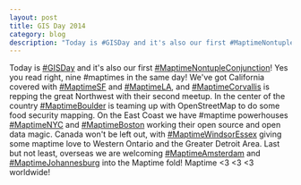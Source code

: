 ```yaml
---
layout: post
title: GIS Day 2014
category: blog
description: "Today is #GISDay and it's also our first #MaptimeNontupleConjunction!"
---
```


Today is [#GISDay](https://twitter.com/hashtag/gisday) and it's also our first [#MaptimeNontupleConjunction](https://twitter.com/hashtag/MaptimeNontupleConjunction)! Yes you read right, nine #maptimes in the same day! We've got California covered with [#MaptimeSF](http://www.meetup.com/Maptime-SF/events/218159582/) and [#MaptimeLA](http://www.meetup.com/MaptimeLA/events/211734772/), and [#MaptimeCorvallis](http://www.meetup.com/Maptime-Corvallis/events/214794302/) is repping the great Northwest with their second meetup. In the center of the country [#MaptimeBoulder](http://www.meetup.com/Maptime-Boulder/events/213829952/) is teaming up with OpenStreetMap to do some food security mapping. On the East Coast we have #maptime powerhouses [#MaptimeNYC](http://www.meetup.com/Maptime-NYC/events/217002222/) and [#MaptimeBoston](http://www.meetup.com/Maptime-Boston/events/217580172/) working their open source and open data magic. Canada won't be left out, with [#MaptimeWindsorEssex](https://www.facebook.com/events/1504902196442474/) giving some maptime love to Western Ontario and the Greater Detroit Area. Last but not least, overseas we are welcoming [#MaptimeAmsterdam](http://www.meetup.com/Maptime-AMS/events/213796602/) and [#MaptimeJohannesburg](http://www.meetup.com/MaptimeJozi/events/216742472/) into the Maptime fold! Maptime <3 <3 <3 worldwide!﻿
